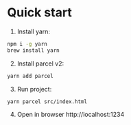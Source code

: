 # Quick start

1. Install yarn:

```bash
npm i -g yarn
brew install yarn
```
2. Install parcel v2:

```bash
yarn add parcel
```
3. Run project:

```bash
yarn parcel src/index.html
```

4. Open in browser http://localhost:1234
